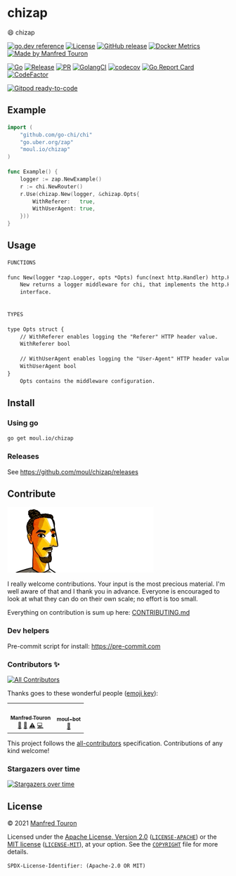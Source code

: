 # chizap

:smile: chizap

[![go.dev reference](https://img.shields.io/badge/go.dev-reference-007d9c?logo=go&logoColor=white)](https://pkg.go.dev/moul.io/chizap)
[![License](https://img.shields.io/badge/license-Apache--2.0%20%2F%20MIT-%2397ca00.svg)](https://github.com/moul/chizap/blob/main/COPYRIGHT)
[![GitHub release](https://img.shields.io/github/release/moul/chizap.svg)](https://github.com/moul/chizap/releases)
[![Docker Metrics](https://images.microbadger.com/badges/image/moul/chizap.svg)](https://microbadger.com/images/moul/chizap)
[![Made by Manfred Touron](https://img.shields.io/badge/made%20by-Manfred%20Touron-blue.svg?style=flat)](https://manfred.life/)

[![Go](https://github.com/moul/chizap/workflows/Go/badge.svg)](https://github.com/moul/chizap/actions?query=workflow%3AGo)
[![Release](https://github.com/moul/chizap/workflows/Release/badge.svg)](https://github.com/moul/chizap/actions?query=workflow%3ARelease)
[![PR](https://github.com/moul/chizap/workflows/PR/badge.svg)](https://github.com/moul/chizap/actions?query=workflow%3APR)
[![GolangCI](https://golangci.com/badges/github.com/moul/chizap.svg)](https://golangci.com/r/github.com/moul/chizap)
[![codecov](https://codecov.io/gh/moul/chizap/branch/main/graph/badge.svg)](https://codecov.io/gh/moul/chizap)
[![Go Report Card](https://goreportcard.com/badge/moul.io/chizap)](https://goreportcard.com/report/moul.io/chizap)
[![CodeFactor](https://www.codefactor.io/repository/github/moul/chizap/badge)](https://www.codefactor.io/repository/github/moul/chizap)

[![Gitpod ready-to-code](https://img.shields.io/badge/Gitpod-ready--to--code-blue?logo=gitpod)](https://gitpod.io/#https://github.com/moul/chizap)

## Example

[embedmd]:# (example_test.go /import\ / $)
```go
import (
	"github.com/go-chi/chi"
	"go.uber.org/zap"
	"moul.io/chizap"
)

func Example() {
	logger := zap.NewExample()
	r := chi.NewRouter()
	r.Use(chizap.New(logger, &chizap.Opts{
		WithReferer:   true,
		WithUserAgent: true,
	}))
}
```

## Usage

[embedmd]:# (.tmp/godoc.txt txt /FUNCTIONS/ $)
```txt
FUNCTIONS

func New(logger *zap.Logger, opts *Opts) func(next http.Handler) http.Handler
    New returns a logger middleware for chi, that implements the http.Handler
    interface.


TYPES

type Opts struct {
	// WithReferer enables logging the "Referer" HTTP header value.
	WithReferer bool

	// WithUserAgent enables logging the "User-Agent" HTTP header value.
	WithUserAgent bool
}
    Opts contains the middleware configuration.

```

## Install

### Using go

```sh
go get moul.io/chizap
```

### Releases

See https://github.com/moul/chizap/releases

## Contribute

![Contribute <3](https://raw.githubusercontent.com/moul/moul/main/contribute.gif)

I really welcome contributions.
Your input is the most precious material.
I'm well aware of that and I thank you in advance.
Everyone is encouraged to look at what they can do on their own scale;
no effort is too small.

Everything on contribution is sum up here: [CONTRIBUTING.md](./.github/CONTRIBUTING.md)

### Dev helpers

Pre-commit script for install: https://pre-commit.com

### Contributors ✨

<!-- ALL-CONTRIBUTORS-BADGE:START - Do not remove or modify this section -->
[![All Contributors](https://img.shields.io/badge/all_contributors-2-orange.svg)](#contributors)
<!-- ALL-CONTRIBUTORS-BADGE:END -->

Thanks goes to these wonderful people ([emoji key](https://allcontributors.org/docs/en/emoji-key)):

<!-- ALL-CONTRIBUTORS-LIST:START - Do not remove or modify this section -->
<!-- prettier-ignore-start -->
<!-- markdownlint-disable -->
<table>
  <tr>
    <td align="center"><a href="http://manfred.life"><img src="https://avatars1.githubusercontent.com/u/94029?v=4" width="100px;" alt=""/><br /><sub><b>Manfred Touron</b></sub></a><br /><a href="#maintenance-moul" title="Maintenance">🚧</a> <a href="https://github.com/moul/chizap/commits?author=moul" title="Documentation">📖</a> <a href="https://github.com/moul/chizap/commits?author=moul" title="Tests">⚠️</a> <a href="https://github.com/moul/chizap/commits?author=moul" title="Code">💻</a></td>
    <td align="center"><a href="https://manfred.life/moul-bot"><img src="https://avatars1.githubusercontent.com/u/41326314?v=4" width="100px;" alt=""/><br /><sub><b>moul-bot</b></sub></a><br /><a href="#maintenance-moul-bot" title="Maintenance">🚧</a></td>
  </tr>
</table>

<!-- markdownlint-enable -->
<!-- prettier-ignore-end -->
<!-- ALL-CONTRIBUTORS-LIST:END -->

This project follows the [all-contributors](https://github.com/all-contributors/all-contributors)
specification. Contributions of any kind welcome!

### Stargazers over time

[![Stargazers over time](https://starchart.cc/moul/chizap.svg)](https://starchart.cc/moul/chizap)

## License

© 2021   [Manfred Touron](https://manfred.life)

Licensed under the [Apache License, Version 2.0](https://www.apache.org/licenses/LICENSE-2.0)
([`LICENSE-APACHE`](LICENSE-APACHE)) or the [MIT license](https://opensource.org/licenses/MIT)
([`LICENSE-MIT`](LICENSE-MIT)), at your option.
See the [`COPYRIGHT`](COPYRIGHT) file for more details.

`SPDX-License-Identifier: (Apache-2.0 OR MIT)`
